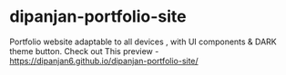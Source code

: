 # dipanjan-portfolio-site
Portfolio website adaptable to all devices , with UI components &amp; DARK theme button.
Check out This preview - https://dipanjan6.github.io/dipanjan-portfolio-site/
